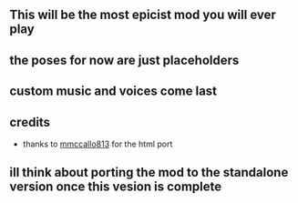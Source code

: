 ## This will be the most epicist mod you will ever play

## the poses for now are just placeholders

## custom music and voices come last

## credits

- thanks to [mmccallo813](https://github.com/mmccall0813) for the html port

## ill think about porting the mod to the standalone version once this vesion is complete
